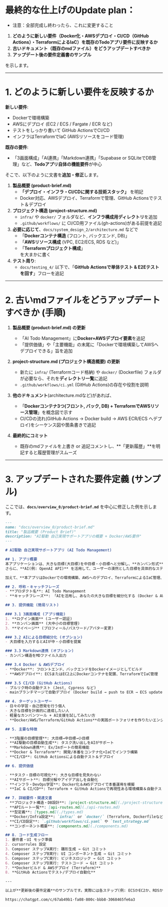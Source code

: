 # 最終的な仕上げのUpdate plan： 
 - 注意：全部完成し終わったら、これに変更すること


1. **どのように新しい要件（Docker化・AWSデプロイ・CI/CD（GitHub Actions）・TerraformによるIaC）を既存のTodoアプリ要件に反映するか**  
2. **古いドキュメント（既存のmdファイル）をどうアップデートすべきか**  
3. **アップデート後の要件定義書のサンプル**

を示します。

---

# 1. どのように新しい要件を反映するか

**新しい要件**:  
- Dockerで環境構築  
- AWSにデプロイ (EC2 / ECS / Fargate / ECR など)  
- テストをしっかり書いて GitHub ActionsでCI/CD  
- インフラはTerraformでIaC (AWSリソースをコード管理)

**既存の要件**:  
- 「3画面構成」「AI連携」「Markdown連携」「Supabase or SQLiteでDB管理」など、**Todoアプリ自体の機能要件**が中心

そこで、以下のように文書を**追加・修正**します。

1. **製品概要 (product-brief.md)**  
   - **「デプロイ・インフラ・CI/CDに関する技術スタック」** を明記  
   - Docker対応、AWSデプロイ、Terraformで管理、GitHub Actionsでテスト＆デプロイ  
2. **プロジェクト構造 (project-structure.md)**  
   - `infra/` や `docker/` フォルダなど、**インフラ構成用ディレクトリ**を追加  
   - `.github/workflows/` に CI/CD用ファイル(gh-actions)がある前提を追記  
3. **必要に応じて**、`docs/system_design_2/architecture.md` などで  
   - 「**Dockerコンテナ構造** (フロント, バックエンド, DB)」  
   - 「**AWSリソース構成** (VPC, EC2/ECS, RDS など)」  
   - 「**Terraformプロジェクト構成**」  
   を大まかに書く  
4. **テスト周り**:  
   - `docs/testing_4/` 以下で、「**GitHub Actionsで単体テスト & E2Eテストを回す**」フローを追記

---

# 2. 古いmdファイルをどうアップデートすべきか (手順)

1. **製品概要 (product-brief.md) の更新**  
   - 「AI Todo Management」に**Docker+AWSデプロイ要素**を追記  
   - 「提供価値」や「主要機能」の末尾に「Dockerで環境構築してAWSへデプロイできる」旨を追加

2. **project-structure.md (プロジェクト構造概要) の更新**  
   - 新たに `infra/` (Terraformコード格納) や `docker/` (Dockerfile) フォルダが必要なら、それを**ディレクトリ一覧**に追記  
   - `.github/workflows/ci.yml` (GitHub Actions)の存在や役割を説明

3. **他のドキュメント**(architecture.mdなど)があれば、  
   - 「**Dockerコンテナ3つ(フロント, バック, DB) + TerraformでAWSリソース管理**」を概念図で示す  
   - CI/CDの流れ(GitHub Actions → Docker build → AWS ECR/ECS へデプロイ)をシーケンス図や箇条書きで追記

4. **最終的にコミット**  
   - 既存のmdファイルを上書き or 追記コメントし、**「更新履歴」**を明記すると履歴管理がスムーズ

---

# 3. アップデートされた要件定義 (サンプル)

ここでは、**`docs/overview_0/product-brief.md`** を中心に修正した例を示します。  

```markdown
---
name: "docs/overview_0/product-brief.md"
title: "製品概要 (Product Brief)"
description: "AI駆動 自己実現サポートアプリの概要 + Docker/AWS要件"
---

# AI駆動 自己実現サポートアプリ (AI Todo Management)

## 1. アプリ概要
本アプリケーションは、大きな目標(大目標)を中目標・小目標へと分解し、**カンバン形式**で管理する「自己実現サポートツール」です。  
さらに、**AI(例: OpenAI API)** を活用して、ユーザーの漠然とした目標を具体的なステップに落とし込みやすくします。

加えて、**本アプリはDockerでの環境構築、AWSへのデプロイ、TerraformによるIaC管理、そしてGitHub ActionsによるCI/CD**を含む実装を行い、エンジニアの総合的なスキルを示すことを目指します。

## 2. 呼称・キャッチフレーズ
- **プロダクト名**: AI Todo Management  
- **キャッチフレーズ**: 「AIを活用し、あなたの大きな目標を細分化する (Docker & AWS Ready)」

## 3. 提供機能 (簡易リスト)

### 3.1 3画面構成 (アプリ機能)
1. **ログイン画面** (ユーザー認証)  
2. **カンバン画面** (大中小の目標管理)  
3. **マイページ** (プロフィール/パスワード/アバター変更)

### 3.2 AIによる目標細分化 (オプション)
- 大目標を入力するとAIが中・小目標を提案

### 3.3 Markdown連携 (オプション)
- カンバン構造をMDファイル入出力

### 3.4 Docker & AWSデプロイ
- **Docker**: フロントエンド、バックエンドをDockerイメージとしてビルド  
- **AWSデプロイ**: ECSまたはEC2上にDockerコンテナを配置、TerraformでIaC管理

### 3.5 CI/CD (GitHub Actions)
- プルリク時の自動テスト (Jest, Cypress など)  
- mainブランチマージで自動デプロイ (Docker build → push to ECR → ECS update)

## 4. ターゲットユーザー
- 日々の学習・自己啓発を行う個人  
- 大きな目標を計画的に達成したい人  
- 軽量なカンバンツール + AI支援を試してみたい方  
- **Docker/AWS/Terraform/GitHub Actions**の実践ポートフォリオを作りたいエンジニア

## 5. 主要な特徴

- **3階層の目標管理**: 大目標→中目標→小目標
- **AI駆動の目標自動生成**: タスク洗い出しをAIがサポート
- **Markdown連携**: Ex/Imポートの簡易機能
- **Docker & Terraform**: 開発/本番をコンテナ化+IaCでインフラ構築
- **CI/CD**: GitHub Actionsによる自動テスト＆デプロイ

## 6. 提供価値

- **タスク・目標の可視化**: 大きな目標を見失わない
- **AIサポート**: 目標分解やアイデア出しを自動化
- **インフラ・DevOps学習**: Docker化＆AWSデプロイで本番運用を模擬
- **IaC & CI/CD**: Terraform + GitHub Actionsで再現性ある環境構築＆自動テスト

## 7. 詳細要件・関連文書
- **プロジェクト構造・DB設計**: [project-structure.md](./project-structure.md), [database.md](./database.md)
- **APIルート一覧**: [api-routes.md](./api-routes.md)
- **型定義**: [types.md](./types.md)
- **Docker/Infra設定**: `infra/` or `docker/` (Terraform, Dockerfileなど)
- **CI/CD設定**: `.github/workflows/ci.yaml` や `test_strategy.md`
- **コンポーネント概要**: [components.md](./components.md)

## 8. コード生成フロー
1. 要件書・UI モック準備
2. cursorrules 設定
3. Composer ステップA実行: 雛形生成 → Git コミット
4. Composer ステップB実行: UI コンポーネント生成 → Git コミット
5. Composer ステップC実行: ビジネスロジック → Git コミット
6. Composer ステップD実行: テストコード → Git コミット
7. **Dockerビルド & AWSデプロイ (Terraform)**  
8. **GitHub Actionsでテスト/デプロイ自動化**

---

以上が**更新後の要件定義**のサンプルです。実際には各ステップ(例: ECSかEC2か、RDSかSQLiteか)をさらに詳細化し、`project-structure.md` などにも追記するとよいでしょう。

https://chatgpt.com/c/67ab49b1-fa08-800c-bbb8-3068465fe6a3